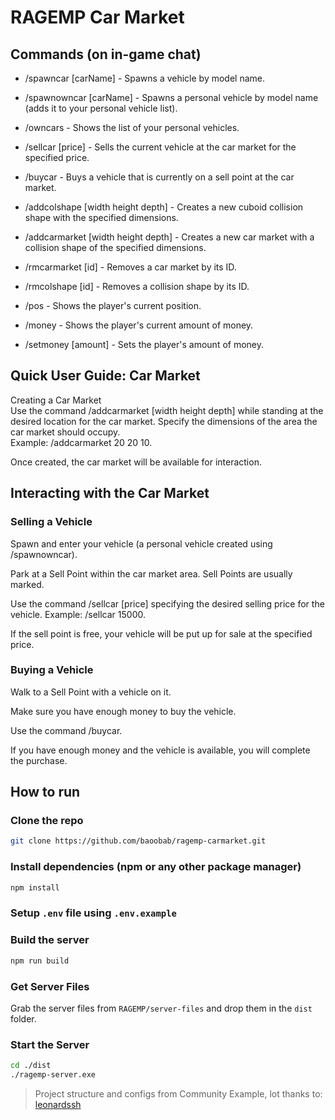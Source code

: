 # RAGEMP Car Market

## Commands (on in-game chat)
- /spawncar [carName] - Spawns a vehicle by model name.

- /spawnowncar [carName] - Spawns a personal vehicle by model name (adds it to your personal vehicle list).

- /owncars - Shows the list of your personal vehicles.

- /sellcar [price] - Sells the current vehicle at the car market for the specified price.

- /buycar - Buys a vehicle that is currently on a sell point at the car market.

- /addcolshape [width height depth] - Creates a new cuboid collision shape with the specified dimensions.

- /addcarmarket [width height depth] - Creates a new car market with a collision shape of the specified dimensions.

- /rmcarmarket [id] - Removes a car market by its ID.

- /rmcolshape [id] - Removes a collision shape by its ID.

- /pos - Shows the player's current position.

- /money - Shows the player's current amount of money.

- /setmoney [amount] - Sets the player's amount of money.

## Quick User Guide: Car Market
Creating a Car Market<br>
Use the command /addcarmarket [width height depth] while standing at the desired location for the car market. 
Specify the dimensions of the area the car market should occupy.<br>
Example: /addcarmarket 20 20 10.

Once created, the car market will be available for interaction.

## Interacting with the Car Market
### Selling a Vehicle
Spawn and enter your vehicle (a personal vehicle created using /spawnowncar).

Park at a Sell Point within the car market area. Sell Points are usually marked.

Use the command /sellcar [price] specifying the desired selling price for the vehicle. Example: /sellcar 15000.

If the sell point is free, your vehicle will be put up for sale at the specified price.

### Buying a Vehicle
Walk to a Sell Point with a vehicle on it.

Make sure you have enough money to buy the vehicle.

Use the command /buycar.

If you have enough money and the vehicle is available, you will complete the purchase.

## How to run

### Clone the repo
```sh
git clone https://github.com/baoobab/ragemp-carmarket.git
```

### Install dependencies (npm or any other package manager)
```sh
npm install
```

### Setup `.env` file using `.env.example`

### Build the server
```sh
npm run build
```

### Get Server Files
Grab the server files from `RAGEMP/server-files` and drop them in the `dist` folder.

### Start the Server

```sh
cd ./dist
./ragemp-server.exe
```

> Project structure and configs from Community Example, lot thanks to: [leonardssh](https://github.com/leonardssh/ragemp-typescript)
